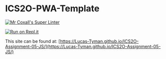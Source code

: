 # ICS2O-PWA-Template

[![Mr Coxall's Super Linter](https://github.com/Lucas-Tyman/ICS2O-Assignment-05-JS/workflows/Mr%20Coxall's%20Super%20Linter/badge.svg)](https://github.com/Lucas-Tyman/ICS2O-Assignment-05-JS/actions)

[![Run on Repl.it](https://repl.it/badge/github/Lucas-Tyman/ICS2O-Assignment-05-JS)](https://repl.it/github/Lucas-Tyman/ICS2O-Assignment-05-JS)

This site can be found at: [https://Lucas-Tyman.github.io/ICS2O-Assignment-05-JS/](https://Lucas-Tyman.github.io/ICS2O-Assignment-05-JS/)
